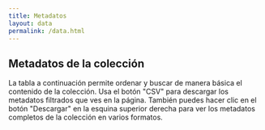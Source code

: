 ```yaml
---
title: Metadatos
layout: data
permalink: /data.html
---
```


## Metadatos de la colección

La tabla a continuación permite ordenar y buscar de manera básica el contenido de la colección. Usa el botón "CSV" para descargar los metadatos filtrados que ves en la página. También puedes hacer clic en el botón "Descargar" en la esquina superior derecha para ver los metadatos completos de la colección en varios formatos. 
<br/>
<br/>